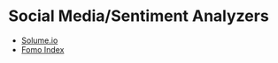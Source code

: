 # Social Media/Sentiment Analyzers

* [Solume.io](https://solume.io/)
* [Fomo Index](https://fomoindex.co/)
